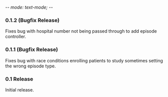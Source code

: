 -*- mode: text-mode; -*-

### 0.1.2 (Bugfix Release)

Fixes bug with hospital number not being passed through to add episode controller.

### 0.1.1 (Bugfix Release)

Fixes bug with race conditions enrolling patients to study sometimes setting the wrong episode type.

### 0.1 Release

Initial release.
